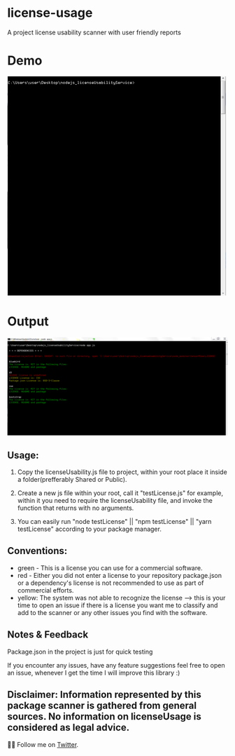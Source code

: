 # license-usage
A project license usability scanner with user friendly reports

# Demo 
<img src="https://github.com/JonathanDn/license-usage/blob/master/compare.gif" width="500px" height="500px">

# Output
![license usage scan a few files](https://github.com/JonathanDn/license-usage/blob/master/compare.png "license usage scan a few files")

## Usage:
1. Copy the licenseUsability.js file to project, within your root place it inside a folder(prefferably Shared or Public).

2. Create a new js file within your root, call it "testLicense.js" for example, within it you need to require the licenseUsability file, and invoke the function that returns with no arguments.

3. You can easily run "node testLicense" || "npm testLicense" || "yarn testLicense" according to your package manager.

## Conventions:
- green - This is a license you can use for a commercial software.
- red - Either you did not enter a license to your repository package.json or a dependency's license is not recommended to use as part of commercial efforts.
- yellow: The system was not able to recognize the license --> this is your time to open an issue if there is a license you want me to classify and add to the scanner or any other issues you find with the software.

## Notes & Feedback
Package.json in the project is just for quick testing

If you encounter any issues, have any feature suggestions feel free to open an issue, whenever I get the time I will improve this library :)

Disclaimer: Information represented by this package scanner is gathered from general sources. No information on licenseUsage is considered as legal advice.
---
👨‍💻 Follow me on [Twitter](https://twitter.com/jodoron).

